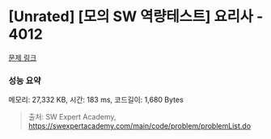 # [Unrated] [모의 SW 역량테스트] 요리사 - 4012 

[문제 링크](https://swexpertacademy.com/main/code/problem/problemDetail.do?contestProbId=AWIeUtVakTMDFAVH) 

### 성능 요약

메모리: 27,332 KB, 시간: 183 ms, 코드길이: 1,680 Bytes



> 출처: SW Expert Academy, https://swexpertacademy.com/main/code/problem/problemList.do
